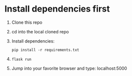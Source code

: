# Install dependencies first

1. Clone this repo

2. cd into the local cloned repo 

3. Install dependencies: 

   ```
   pip install -r requirements.txt
   ```

4. ```
   flask run
   ```

   

5. Jump into your favorite browser and type: localhost:5000 
